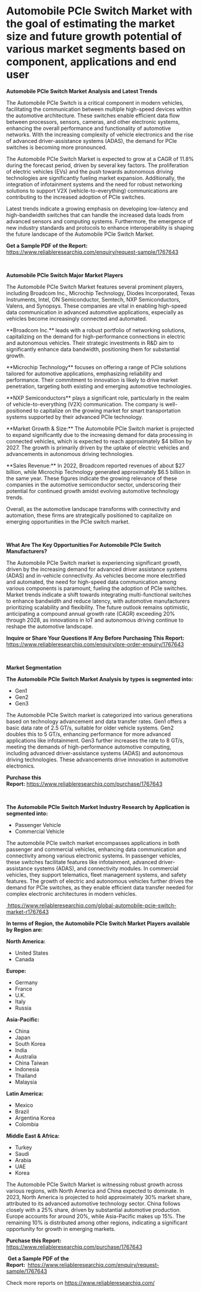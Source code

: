 <p><h1>Automobile PCIe Switch Market with the goal of estimating the market size and future growth potential of various market segments based on component, applications and end user</h1></p><p><strong>Automobile PCIe Switch Market Analysis and Latest Trends</strong></p>
<p><p>The Automobile PCIe Switch is a critical component in modern vehicles, facilitating the communication between multiple high-speed devices within the automotive architecture. These switches enable efficient data flow between processors, sensors, cameras, and other electronic systems, enhancing the overall performance and functionality of automotive networks. With the increasing complexity of vehicle electronics and the rise of advanced driver-assistance systems (ADAS), the demand for PCIe switches is becoming more pronounced.</p><p>The Automobile PCIe Switch Market is expected to grow at a CAGR of 11.8% during the forecast period, driven by several key factors. The proliferation of electric vehicles (EVs) and the push towards autonomous driving technologies are significantly fueling market expansion. Additionally, the integration of infotainment systems and the need for robust networking solutions to support V2X (vehicle-to-everything) communications are contributing to the increased adoption of PCIe switches.</p><p>Latest trends indicate a growing emphasis on developing low-latency and high-bandwidth switches that can handle the increased data loads from advanced sensors and computing systems. Furthermore, the emergence of new industry standards and protocols to enhance interoperability is shaping the future landscape of the Automobile PCIe Switch Market.</p></p>
<p><strong>Get a Sample PDF of the Report:&nbsp;</strong> <a href="https://www.reliableresearchiq.com/enquiry/request-sample/1767643?utm_campaign=2117&utm_medium=2&utm_source=Github&utm_content=ia&utm_term=13022025&utm_id=automobile-pcie-switch">https://www.reliableresearchiq.com/enquiry/request-sample/1767643</a></p>
<p>&nbsp;</p>
<p><strong>Automobile PCIe Switch Major Market Players</strong></p>
<p><p>The Automobile PCIe Switch Market features several prominent players, including Broadcom Inc., Microchip Technology, Diodes Incorporated, Texas Instruments, Intel, ON Semiconductor, Semtech, NXP Semiconductors, Valens, and Synopsys. These companies are vital in enabling high-speed data communication in advanced automotive applications, especially as vehicles become increasingly connected and automated.</p><p>**Broadcom Inc.** leads with a robust portfolio of networking solutions, capitalizing on the demand for high-performance connections in electric and autonomous vehicles. Their strategic investments in R&D aim to significantly enhance data bandwidth, positioning them for substantial growth.</p><p>**Microchip Technology** focuses on offering a range of PCIe solutions tailored for automotive applications, emphasizing reliability and performance. Their commitment to innovation is likely to drive market penetration, targeting both existing and emerging automotive technologies.</p><p>**NXP Semiconductors** plays a significant role, particularly in the realm of vehicle-to-everything (V2X) communication. The company is well-positioned to capitalize on the growing market for smart transportation systems supported by their advanced PCIe technology.</p><p>**Market Growth & Size:** The Automobile PCIe Switch market is projected to expand significantly due to the increasing demand for data processing in connected vehicles, which is expected to reach approximately $4 billion by 2027. The growth is primarily driven by the uptake of electric vehicles and advancements in autonomous driving technologies.</p><p>**Sales Revenue:** In 2022, Broadcom reported revenues of about $27 billion, while Microchip Technology generated approximately $6.5 billion in the same year. These figures indicate the growing relevance of these companies in the automotive semiconductor sector, underscoring their potential for continued growth amidst evolving automotive technology trends. </p><p>Overall, as the automotive landscape transforms with connectivity and automation, these firms are strategically positioned to capitalize on emerging opportunities in the PCIe switch market.</p></p>
<p>&nbsp;</p>
<p><strong>What Are The Key Opportunities For Automobile PCIe Switch Manufacturers?</strong></p>
<p><p>The Automobile PCIe Switch market is experiencing significant growth, driven by the increasing demand for advanced driver assistance systems (ADAS) and in-vehicle connectivity. As vehicles become more electrified and automated, the need for high-speed data communication among various components is paramount, fueling the adoption of PCIe switches. Market trends indicate a shift towards integrating multi-functional switches to enhance bandwidth and reduce latency, with automotive manufacturers prioritizing scalability and flexibility. The future outlook remains optimistic, anticipating a compound annual growth rate (CAGR) exceeding 20% through 2028, as innovations in IoT and autonomous driving continue to reshape the automotive landscape.</p></p>
<p><strong>Inquire or Share Your Questions If Any Before Purchasing This Report:</strong> <a href="https://www.reliableresearchiq.com/enquiry/pre-order-enquiry/1767643?utm_campaign=2117&utm_medium=2&utm_source=Github&utm_content=ia&utm_term=13022025&utm_id=automobile-pcie-switch">https://www.reliableresearchiq.com/enquiry/pre-order-enquiry/1767643</a></p>
<p>&nbsp;</p>
<p><strong>Market Segmentation</strong></p>
<p><strong>The Automobile PCIe Switch Market Analysis by types is segmented into:</strong></p>
<p><ul><li>Gen1</li><li>Gen2</li><li>Gen3</li></ul></p>
<p><p>The Automobile PCIe Switch market is categorized into various generations based on technology advancement and data transfer rates. Gen1 offers a basic data rate of 2.5 GT/s, suitable for older vehicle systems. Gen2 doubles this to 5 GT/s, enhancing performance for more advanced applications like infotainment. Gen3 further increases the rate to 8 GT/s, meeting the demands of high-performance automotive computing, including advanced driver-assistance systems (ADAS) and autonomous driving technologies. These advancements drive innovation in automotive electronics.</p></p>
<p><strong>Purchase this Report:&nbsp;</strong><a href="https://www.reliableresearchiq.com/purchase/1767643?utm_campaign=2117&utm_medium=2&utm_source=Github&utm_content=ia&utm_term=13022025&utm_id=automobile-pcie-switch">https://www.reliableresearchiq.com/purchase/1767643</a></p>
<p>&nbsp;</p>
<p><strong>The Automobile PCIe Switch Market Industry Research by Application is segmented into:</strong></p>
<p><ul><li>Passenger Vehicle</li><li>Commercial Vehicle</li></ul></p>
<p><p>The automobile PCIe switch market encompasses applications in both passenger and commercial vehicles, enhancing data communication and connectivity among various electronic systems. In passenger vehicles, these switches facilitate features like infotainment, advanced driver-assistance systems (ADAS), and connectivity modules. In commercial vehicles, they support telematics, fleet management systems, and safety features. The growth of electric and autonomous vehicles further drives the demand for PCIe switches, as they enable efficient data transfer needed for complex electronic architectures in modern vehicles.</p></p>
<p><a href="https://www.reliableresearchiq.com/global-automobile-pcie-switch-market-r1767643?utm_campaign=2117&utm_medium=2&utm_source=Github&utm_content=ia&utm_term=13022025&utm_id=automobile-pcie-switch">&nbsp;https://www.reliableresearchiq.com/global-automobile-pcie-switch-market-r1767643</a></p>
<p><strong>In terms of Region, the Automobile PCIe Switch Market Players available by Region are:</strong></p>
<p>
    <p> <strong> North America: </strong>
        <ul>
            <li>United States</li>
            <li>Canada</li>
        </ul>
        </p> 
    <p> <strong> Europe: </strong>
        <ul>
            <li>Germany</li>
            <li>France</li>
            <li>U.K.</li>
            <li>Italy</li>
            <li>Russia</li>
        </ul>
        </p> 
    <p> <strong> Asia-Pacific: </strong>
        <ul>
            <li>China</li>
            <li>Japan</li>
            <li>South Korea</li>
            <li>India</li>
            <li>Australia</li>
            <li>China Taiwan</li>
            <li>Indonesia</li>
            <li>Thailand</li>
            <li>Malaysia</li>
        </ul>
        </p> 
    <p> <strong> Latin America: </strong>
        <ul>
            <li>Mexico</li>
            <li>Brazil</li>
            <li>Argentina Korea</li>
            <li>Colombia</li>
        </ul>
        </p> 
    <p> <strong> Middle East & Africa: </strong>
        <ul>
            <li>Turkey</li>
            <li>Saudi</li>
            <li>Arabia</li>
            <li>UAE</li>
            <li>Korea</li>
        </ul>
    </p>
    </p>
<p><p>The Automobile PCIe Switch Market is witnessing robust growth across various regions, with North America and China expected to dominate. In 2023, North America is projected to hold approximately 30% market share, attributed to its advanced automotive technology sector. China follows closely with a 25% share, driven by substantial automotive production. Europe accounts for around 20%, while Asia-Pacific makes up 15%. The remaining 10% is distributed among other regions, indicating a significant opportunity for growth in emerging markets.</p></p>
<p><strong>Purchase this Report: </strong><a href="https://www.reliableresearchiq.com/purchase/1767643?utm_campaign=2117&utm_medium=2&utm_source=Github&utm_content=ia&utm_term=13022025&utm_id=automobile-pcie-switch">https://www.reliableresearchiq.com/purchase/1767643</a></p>
<p>&nbsp;<strong>Get a Sample PDF of the Report:&nbsp;&nbsp;</strong><a href="https://www.reliableresearchiq.com/enquiry/request-sample/1767643?utm_campaign=2117&utm_medium=2&utm_source=Github&utm_content=ia&utm_term=13022025&utm_id=automobile-pcie-switch">https://www.reliableresearchiq.com/enquiry/request-sample/1767643</a></p>
<p><strong></strong></p>
<p>Check more reports on <a href="https://www.reliableresearchiq.com/?utm_campaign=2117&utm_medium=2&utm_source=Github&utm_content=ia&utm_term=13022025&utm_id=automobile-pcie-switch">https://www.reliableresearchiq.com/</a></p>